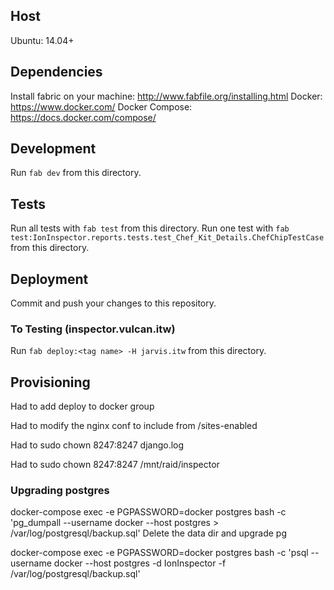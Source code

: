 ## Host
Ubuntu: 14.04+

## Dependencies
Install fabric on your machine: http://www.fabfile.org/installing.html
Docker: https://www.docker.com/
Docker Compose: https://docs.docker.com/compose/

## Development

Run `fab dev` from this directory.

## Tests

Run all tests with `fab test` from this directory.
Run one test with `fab test:IonInspector.reports.tests.test_Chef_Kit_Details.ChefChipTestCase` from this directory.

## Deployment

Commit and push your changes to this repository.

### To Testing (inspector.vulcan.itw)

Run `fab deploy:<tag name> -H jarvis.itw` from this directory.

## Provisioning

Had to add deploy to docker group

Had to modify the nginx conf to include from /sites-enabled

Had to sudo chown 8247:8247 django.log

Had to sudo chown 8247:8247 /mnt/raid/inspector

### Upgrading postgres

docker-compose exec -e PGPASSWORD=docker postgres bash -c 'pg_dumpall --username docker --host postgres > /var/log/postgresql/backup.sql'
Delete the data dir and upgrade pg

docker-compose exec -e PGPASSWORD=docker postgres bash -c 'psql --username docker --host postgres -d IonInspector -f /var/log/postgresql/backup.sql'